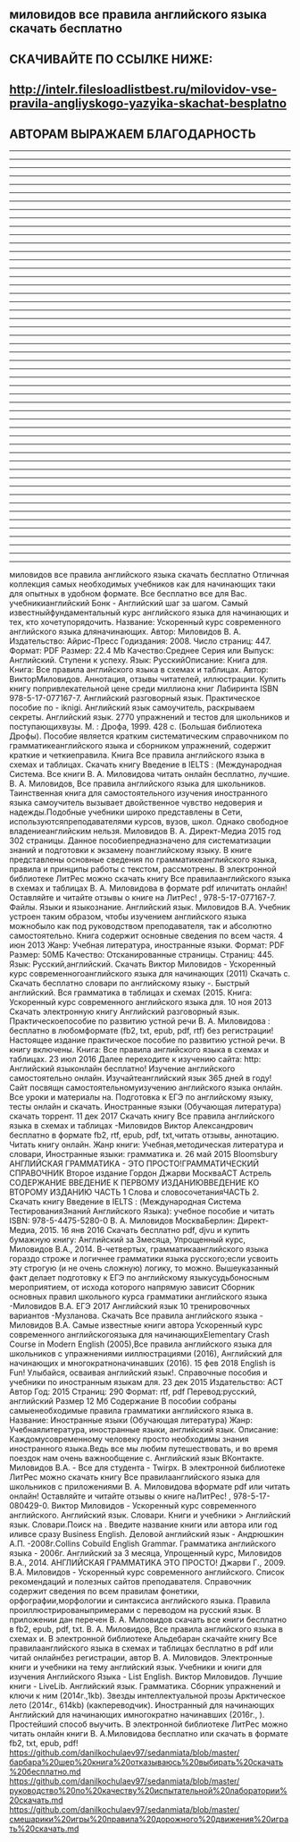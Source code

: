 миловидов все правила английского языка скачать бесплатно
--------------------------------------------------
СКАЧИВАЙТЕ ПО ССЫЛКЕ НИЖЕ:
--------------------------------------------------
http://intelr.filesloadlistbest.ru/milovidov-vse-pravila-angliyskogo-yazyika-skachat-besplatno
--------------------------------------------------
АВТОРАМ ВЫРАЖАЕМ БЛАГОДАРНОСТЬ
--------------------------------------------------
--------------------------------------------------
--------------------------------------------------
--------------------------------------------------
--------------------------------------------------
--------------------------------------------------
--------------------------------------------------
--------------------------------------------------
--------------------------------------------------
--------------------------------------------------
--------------------------------------------------
--------------------------------------------------
--------------------------------------------------
--------------------------------------------------
--------------------------------------------------
--------------------------------------------------
--------------------------------------------------
--------------------------------------------------
--------------------------------------------------
--------------------------------------------------
--------------------------------------------------
--------------------------------------------------
--------------------------------------------------
--------------------------------------------------
--------------------------------------------------
--------------------------------------------------
--------------------------------------------------
--------------------------------------------------
--------------------------------------------------
--------------------------------------------------
--------------------------------------------------
--------------------------------------------------
--------------------------------------------------
--------------------------------------------------
--------------------------------------------------
--------------------------------------------------
--------------------------------------------------
--------------------------------------------------
--------------------------------------------------
--------------------------------------------------
--------------------------------------------------
--------------------------------------------------
--------------------------------------------------
--------------------------------------------------
--------------------------------------------------
--------------------------------------------------
--------------------------------------------------
--------------------------------------------------
--------------------------------------------------
--------------------------------------------------
--------------------------------------------------
миловидов все правила английского языка скачать бесплатно Отличная коллекция самых необходимых учебников как для начинающих таки для опытных в удобном формате. Все бесплатно все для Вас. учебникианглийский  Бонк - Английский шаг за шагом. Самый известныйфундаментальный курс английского языка для начинающих и тех, кто хочетупорядочить. Название: Ускоренный курс современного английского языка дляначинающих. Автор: Миловидов В. А. Издательство: Айрис-Пресс Годиздания: 2008. Число страниц: 447. Формат: PDF Размер: 22.4 Мb Качество:Среднее Серия или Выпуск: Английский. Ступени к успеху. Язык: РусскийОписание: Книга для. Книга: Все правила английского языка в схемах и таблицах. Автор: ВикторМиловидов. Аннотация, отзывы читателей, иллюстрации. Купить книгу попривлекательной цене среди миллиона книг Лабиринта  ISBN 978-5-17-077167-7. Английский разговорный язык. Практическое пособие по  - iknigi. Английский язык  самоучитель, раскрываем секреты. Английский язык. 2770 упражнений и тестов для школьников и поступающихвузы.  М. : Дрофа, 1999.  428 с.  (Большая библиотека Дрофы). Пособие является кратким систематическим справочником по грамматикеанглийского языка и сборником упражнений, содержит краткие и четкиеправила. Книга Все правила английского языка в схемах и таблицах. Скачать книгу Введение в IELTS : (Международная Система. Все книги В. А. Миловидова читать онлайн бесплатно, лучшие. В. А. Миловидов, Все правила английского языка для школьников. Таинственная книга для самостоятельного изучения иностранного языка самоучитель  вызывает двойственное чувство недоверия и надежды.Подобные учебники широко представлены в Сети, используютсяпреподавателями курсов, вузов, школ. Однако свободное владениеанглийским нельзя. Миловидов В. А. Директ-Медиа  2015 год  302 страницы. Данное пособиепредназначено для систематизации знаний и подготовки к экзамену поанглийскому языку. В книге представлены основные сведения по грамматикеанглийского языка, правила и принципы работы с текстом, рассмотрены. В электронной библиотеке ЛитРес можно скачать книгу Все правилаанглийского языка в схемах и таблицах В. А. Миловидова в формате pdf иличитать онлaйн! Оставляйте и читайте отзывы о книге на ЛитРес! , 978-5-17-077167-7. Файлы. Языки и языкознание. Английский язык. Миловидов В.А. Учебник устроен таким образом, чтобы изучением английского языка можнобыло как под руководством преподавателя, так и абсолютно самостоятельно. Книга содержит основные сведения по всем частя.
4 июн 2013  Жанр: Учебная литература, иностранные языки. Формат: PDF Размер: 50МБ Качество: Отсканированные страницы. Страниц: 445. Язык: Русский,английский. Скачать Виктор Миловидов - Ускоренный курс современногоанглийского языка для начинающих (2011) Скачать с. Скачать бесплатно словари по английскому языку -. Быстрый английский. Вся грамматика в таблицах и схемах (2015. Книга: Ускоренный курс современного английского языка для. 10 ноя 2013  Скачать электронную книгу Английский разговорный язык. Практическоепособие по развитию устной речи В. А. Миловидова : бесплатно в любомформате (fb2, txt, epub, pdf, rtf) без регистрации! Настоящее издание практическое пособие по развитию устной речи. В книгу включены. Книга: Все правила английского языка в схемах и таблицах. 23 июл 2016  Далее переходите к изучению сайта: http: Английский языконлайн бесплатно! Изучение английского самостоятельно онлайн. Изучайтеанглийский язык 365 дней в году! Сайт посвящн самостоятельномуизучению английского языка онлайн. Все уроки и материалы на. Подготовка к ЕГЭ по английскому языку, тесты онлайн и скачать. Иностранные языки (Обучающая литература) скачать торрент. 11 дек 2017  Скачать книгу Все правила английского языка в схемах и таблицах -Миловидов Виктор Александрович бесплатно в формате fb2, rtf, epub, pdf, txt,читать отзывы, аннотацию. Читать книгу онлайн. Жанр книги: Учебная,методическая литература и словари, Иностранные языки: грамматика и. 26 май 2015  Bloomsbury АНГЛИЙСКАЯ ГРАММАТИКА - ЭТО ПРОСТО!ГРАММАТИЧЕСКИЙ СПРАВОЧНИК Второе издание Гордон Джарви МоскваАСТ  Астрель СОДЕРЖАНИЕ ВВЕДЕНИЕ К ПЕРВОМУ ИЗДАНИЮВВЕДЕНИЕ КО ВТОРОМУ ИЗДАНИЮ ЧАСТЬ 1 Слова и словосочетанияЧАСТЬ 2. Скачать книгу Введение в IELTS : (Международная Система ТестированияЗнаний Английского Языка): учебное пособие и читать ISBN: 978-5-4475-5280-0 В. А. Миловидов  МоскваБерлин: Директ-Медиа, 2015. 16 янв 2016  Скачать бесплатно pdf, djvu и купить бумажную книгу: Английский за 3месяца, Упрощенный курс, Миловидов В.А., 2014.  В-четвертых, грамматикаанглийского языка гораздо строже и логичнее грамматики языка русского;если усвоить эту строгую (и не очень сложную) логику, то можно. Вышеуказанный факт делает подготовку к ЕГЭ по английскому языкусудьбоносным мероприятием, от исхода которого напрямую зависит Сборник основных правил школьного курса грамматики английского языка -Миловидов В.А.  ЕГЭ 2017 Английский язык 10 тренировочных вариантов -Музланова. Скачать Все правила английского языка - Миловидов В.А.
Самые известные книги автора Ускоренный курс современного английскогоязыка для начинающихElementary Crash Course in Modern English (2005),Все правила английского языка для школьников с упражнениями ииллюстрациями (2016), Английский для начинающих и многократноначинавших (2016). 15 фев 2018  English is Fun! Улыбайся, осваивая английский язык!. Справочные пособия и учебники по иностранным языкам для. 23 дек 2015  Издательство: АСТ Автор Год: 2015 Страниц: 290 Формат: rtf, pdf Перевод:русский, английский Размер 12 Мб Содержание В пособии собраны самыенеобходимые правила грамматики английского языка в. Название: Иностранные языки (Обучающая литература) Жанр: Учебнаялитература, иностранные языки, английский язык. Описание: Каждомусовременному человеку просто необходимы знания иностранного языка.Ведь все мы любим путешествовать, и во время поездок нам очень важнообщение с. Английский язык  ВКонтакте. Миловидов В.А. - Все для студента - Twirpx. В электронной библиотеке ЛитРес можно скачать книгу Все правилаанглийского языка для школьников с приложениями В. А. Миловидова вформате pdf или читать онлaйн! Оставляйте и читайте отзывы о книге наЛитРес! , 978-5-17-080429-0. Виктор Миловидов - Ускоренный курс современного английского. Английский язык. Словари. Книги и учебники > Английский язык. Словари.Поиск на . Введите название книги или автора или год иливсе сразу  Business English. Деловой английский язык - Андрюшкин А.П. -2008г.Collins Cobuild English Grammar. Грамматика английского языка - 2006г. Английский за 3 месяца, Упрощенный курс, Миловидов В.А., 2014. АНГЛИЙСКАЯ ГРАММАТИКА  ЭТО ПРОСТО! Джарви Г., 2009. В.А. Миловидов - Ускоренный курс современного английского. Список рекомендаций и полезных сайтов преподавателя. Справочник содержит сведения по всем правилам фонетики, орфографии,морфологии и синтаксиса английского языка. Правила проиллюстрированыпримерами с переводом на русский язык. В приложении дан перечен
В. А. Миловидов  скачать все книги бесплатно в fb2, epub, pdf, txt. В. А. Миловидов, Все правила английского языка в схемах и. В электронной библиотеке Альдебаран скачайте книгу Все правилаанглийского языка в схемах и таблицах бесплатно в pdf или читай онлайнбез регистрации, автор В. А. Миловидов. Электронные книги и учебники на тему английский язык. Учебники и книги для изучения Английского Языка - List English. Виктор Миловидов. Лучшие книги - LiveLib. Английский язык. Грамматика. Сборник упражнений и ключи к ним (2014г.,1kb). Звезды интеллектуальной прозы  Арктическое лето (2014г., 614kb) (какпереводчик). Иностранный для начинающих  Английский для начинающих имногократно начинавших (2016г., ). Простейший способ выучить. В электронной библиотеке ЛитРес можно читать онлайн книги В. А.Миловидова бесплатно или скачать в формате fb2, txt, epub, pdf!
https://github.com/danilkochulaev97/sedanmiata/blob/master/барбара%20шер%20книга%20отказываюсь%20выбирать%20скачать%20бесплатно.md
https://github.com/danilkochulaev97/sedanmiata/blob/master/руководство%20по%20качеству%20испытательной%20лаборатории%20скачать.md
https://github.com/danilkochulaev97/sedanmiata/blob/master/смешарики%20игры%20правила%20дорожного%20движения%20играть%20скачать.md
